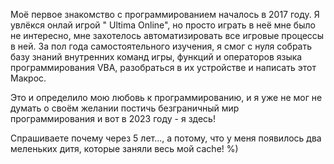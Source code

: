 Моё первое знакомство с программированием началось в 2017 году. Я увлёкся онлай игрой " Ultima Online", но просто играть в неё мне было не интересно, мне захотелось автоматизировать все игровые процессы в ней. За пол года самостоятельного изучения, я смог с нуля собрать базу знаний внутренних команд игры, функций и операторов языка программирования VBA, разобраться в их устройстве и написать этот Макрос.

Это и определило мою любовь к программированию, и я уже не мог не думать о своём желании постичь безграничный мир программирования и вот в 2023 году - я здесь!

Спрашиваете почему через 5 лет..., а потому, что у меня появилось два меленьких дитя, которые заняли весь мой cache! %)
